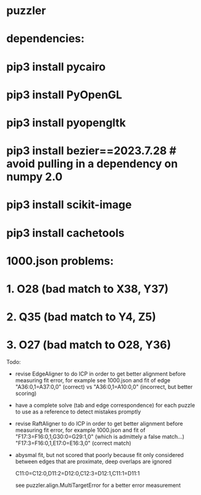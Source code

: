# puzzler

# dependencies:
#
#   pip3 install pycairo
#   pip3 install PyOpenGL
#   pip3 install pyopengltk
#   pip3 install bezier==2023.7.28     # avoid pulling in a dependency on numpy 2.0
#   pip3 install scikit-image
#   pip3 install cachetools

# 1000.json problems:
#   1. O28 (bad match to X38, Y37)
#   2. Q35 (bad match to Y4, Z5)
#   3. O27 (bad match to O28, Y36)

Todo:

* revise EdgeAligner to do ICP in order to get better alignment before
  measuring fit error, for example see 1000.json and fit of edge
  "A36:0,1=A37:0,0" (correct) vs "A36:0,1=A10:0,0" (incorrect, but
  better scoring)

* have a complete solve (tab and edge correspondence) for each puzzle
  to use as a reference to detect mistakes promptly

* revise RaftAligner to do ICP in order to get better alignment before
  measuring fit error, for example 1000.json and fit of
  "F17:3=F16:0,1,G30:0=G29:1,0" (which is admittely a false match...)
  "F17:3=F16:0,1,E17:0=E16:3,0" (correct match)

* abysmal fit, but not scored that poorly because fit only considered
  between edges that are proximate, deep overlaps are ignored
  
   C11:0=C12:0,D11:2=D12:0,C12:3=D12:1,C11:1=D11:1

  see puzzler.align.MultiTargetError for a better error measurement
